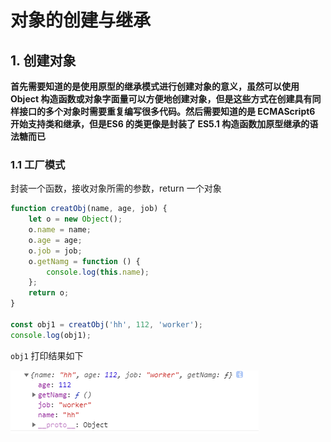 # 对象的创建与继承

## 1. 创建对象

**首先需要知道的是使用原型的继承模式进行创建对象的意义，虽然可以使用 Object 构造函数或对象字面量可以方便地创建对象，但是这些方式在创建具有同样接口的多个对象时需要重复编写很多代码。然后需要知道的是 ECMAScript6 开始支持类和继承，但是ES6 的类更像是封装了 ES5.1 构造函数加原型继承的语法糖而已**

### 1.1 工厂模式

封装一个函数，接收对象所需的参数，return 一个对象

```js
function creatObj(name, age, job) {
    let o = new Object();
    o.name = name;
    o.age = age;
    o.job = job;
    o.getNamg = function () {
        console.log(this.name);
    };
    return o;
}

const obj1 = creatObj('hh', 112, 'worker');
console.log(obj1);
```

`obj1` 打印结果如下

![avatar](../img/new/obj.png)
